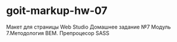 # goit-markup-hw-07

Макет для страницы Web Studio Домашнее задание №7 Модуль 7.Методология ВЕМ. Препроцесор SASS
